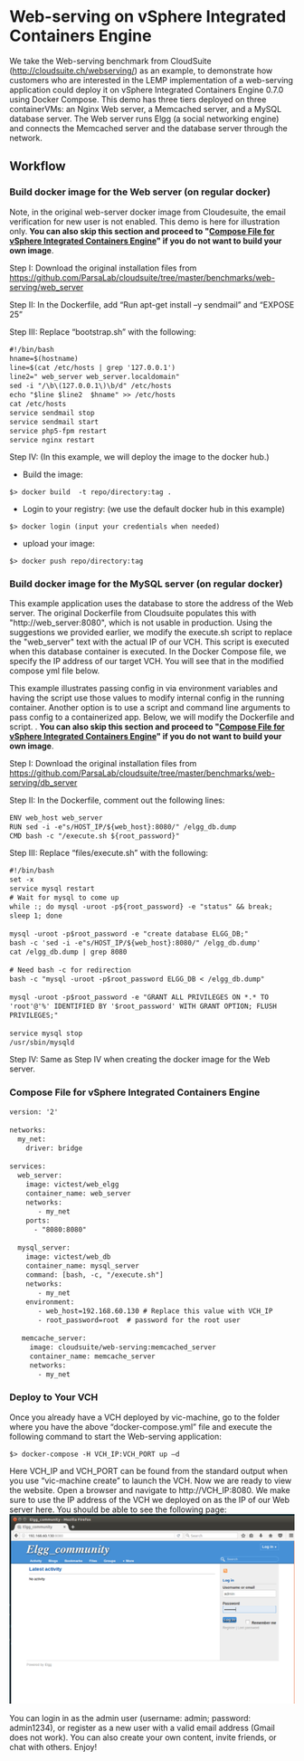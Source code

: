 # Web-serving on vSphere Integrated Containers Engine

We take the Web-serving benchmark from CloudSuite (http://cloudsuite.ch/webserving/) as an example, to demonstrate how customers who are interested in the LEMP implementation of a web-serving application could deploy it on vSphere Integrated Containers Engine 0.7.0 using Docker Compose. This demo has three tiers deployed on three containerVMs: an Nginx Web server, a Memcached server, and a MySQL database server. The Web server runs Elgg (a social networking engine) and connects the Memcached server and the database server through the network.

## Workflow

### Build docker image for the Web server (on regular docker)

Note, in the original web-server docker image from Cloudesuite, the email verification for new user is not enabled.  This demo is here for illustration only. **You can also skip this section and proceed to "[Compose File for vSphere Integrated Containers Engine](#compose-file-for-vsphere-integrated-containers-engine)" if you do not want to build your own image**.

Step I: 
Download the original installation files from https://github.com/ParsaLab/cloudsuite/tree/master/benchmarks/web-serving/web_server

Step II:
In the Dockerfile, add “Run apt-get install –y sendmail” and “EXPOSE 25”

Step III:
Replace “bootstrap.sh” with the following:

```
#!/bin/bash
hname=$(hostname)
line=$(cat /etc/hosts | grep '127.0.0.1')
line2=" web_server web_server.localdomain"
sed -i "/\b\(127.0.0.1\)\b/d" /etc/hosts
echo "$line $line2  $hname" >> /etc/hosts
cat /etc/hosts
service sendmail stop
service sendmail start
service php5-fpm restart
service nginx restart
```
Step IV: (In this example, we will deploy the image to the docker hub.)
-	Build the image: 
```
$> docker build  -t repo/directory:tag . 
```
-	Login to your registry: (we use the default docker hub in this example) 
```
$> docker login (input your credentials when needed)
```
-	upload your image: 
```
$> docker push repo/directory:tag
```

### Build docker image for the MySQL server (on regular docker)

This example application uses the database to store the address of the Web server. The original Dockerfile from Cloudsuite populates this with "http://web_server:8080", which is not usable in production. Using the suggestions we provided earlier, we modify the execute.sh script to replace the "web_server" text with the actual IP of our VCH.  This script is executed when this database container is executed. In the Docker Compose file, we specify the IP address of our target VCH. You will see that in the modified compose yml file below. 

This example illustrates passing config in via environment variables and having the script use those values to modify internal config in the running container. Another option is to use a script and command line arguments to pass config to a containerized app. Below, we will modify the Dockerfile and script. . **You can also skip this section and proceed to "[Compose File for vSphere Integrated Containers Engine](#compose-file-for-vsphere-integrated-containers-engine)" if you do not want to build your own image**.

Step I: 
Download the original installation files from https://github.com/ParsaLab/cloudsuite/tree/master/benchmarks/web-serving/db_server

Step II:
In the Dockerfile, comment out the following lines:
```
ENV web_host web_server
RUN sed -i -e"s/HOST_IP/${web_host}:8080/" /elgg_db.dump
CMD bash -c "/execute.sh ${root_password}"
```

Step III:
Replace “files/execute.sh” with the following:

```
#!/bin/bash
set -x
service mysql restart
# Wait for mysql to come up
while :; do mysql -uroot -p${root_password} -e "status" && break; sleep 1; done

mysql -uroot -p$root_password -e "create database ELGG_DB;"
bash -c 'sed -i -e"s/HOST_IP/${web_host}:8080/" /elgg_db.dump'
cat /elgg_db.dump | grep 8080

# Need bash -c for redirection
bash -c "mysql -uroot -p$root_password ELGG_DB < /elgg_db.dump"

mysql -uroot -p$root_password -e "GRANT ALL PRIVILEGES ON *.* TO 'root'@'%' IDENTIFIED BY '$root_password' WITH GRANT OPTION; FLUSH PRIVILEGES;"

service mysql stop 
/usr/sbin/mysqld
```

Step IV: Same as Step IV when creating the docker image for the Web server.

### Compose File for vSphere Integrated Containers Engine
```
version: '2'

networks:
  my_net:
    driver: bridge

services:
  web_server:
    image: victest/web_elgg
    container_name: web_server
    networks:
       - my_net
    ports:
      - "8080:8080"

  mysql_server:
    image: victest/web_db
    container_name: mysql_server
    command: [bash, -c, "/execute.sh"]
    networks:
       - my_net
    environment:
       - web_host=192.168.60.130 # Replace this value with VCH_IP
       - root_password=root  # password for the root user
       
   memcache_server:
     image: cloudsuite/web-serving:memcached_server
     container_name: memcache_server
     networks:
       - my_net    
```

### Deploy to Your VCH

Once you already have a VCH deployed by vic-machine, go to the folder where you have the above “docker-compose.yml” file and execute the following command to start the Web-serving application:
```
$> docker-compose -H VCH_IP:VCH_PORT up –d
```
Here VCH_IP and VCH_PORT can be found from the standard output when you use “vic-machine create” to launch the VCH. Now we are ready to view the website. Open a browser and navigate to http://VCH_IP:8080. We make sure to use the IP address of the VCH we deployed on as the IP of our Web server here. You should be able to see the following page:
![Web serving demo](images/elgg.png)

You can login in as the admin user (username: admin; password: admin1234), or register as a new user with a valid email address (Gmail does not work). You can also create your own content, invite friends, or chat with others. Enjoy! 




